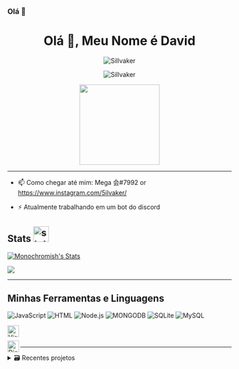 ### Olá 👋

<!--
**Sillvaker/Sillvaker** is a ✨ _special_ ✨ repository because its `README.md` (this file) appears on your GitHub profile.

Here are some ideas to get you started:

- 🔭 I’m currently working on ...
- 🌱 I’m currently learning ...
- 👯 I’m looking to collaborate on ...
- 🤔 I’m looking for help with ...
- 💬 Ask me about ...
- 📫 How to reach me: ...
- 😄 Pronouns: ...
- ⚡ Fun fact: ...
-->
<h1 align="center">Olá 👋, Meu Nome é David</h1>

<p align="center"> <img src="https://komarev.com/ghpvc/?username=Sillvaker&label=Profile%20views&color=0e75b6&style=flat" alt="Sillvaker" /> </p>
<p align="center"> <img src="https://discord.c99.nl/widget/theme-1/756029510104907886.png" alt="Sillvaker" /> </p>
<p align="center"> <img height="180em" src="https://github-readme-streak-stats.herokuapp.com/?user=Sillvaker&theme=dark&hide_border=true"/> </p>

---

- 📫 Como chegar até mim: Mega 会#7992 or https://www.instagram.com/5ilvaker/

- ⚡ Atualmente trabalhando em um bot do discord

## Stats <img src= "https://cdn.discordapp.com/emojis/575371695746187314.png" alt='stats' width="35px">

[![Monochromish's Stats](https://github-readme-stats.vercel.app/api?username=Sillvaker&show_icons=true&theme=tokyonight)](https://github.com/Sillvaker/github-readme-stats)

<img align="center" src="https://github-readme-stats.vercel.app/api/top-langs/?username=Sillvaker&theme=dracula" />

---

## Minhas Ferramentas e Linguagens 

![JavaScript](https://img.shields.io/badge/JavaScript-323330?style=for-the-badge&logo=javascript&logoColor=F7DF1E)
![HTML](https://img.shields.io/badge/HTML-239120?style=for-the-badge&logo=html5&logoColor=white)
![Node.js](https://img.shields.io/badge/Node.js-43853D?style=for-the-badge&logo=node.js&logoColor=white)
![MONGODB](https://img.shields.io/badge/MongoDB-4EA94B?style=for-the-badge&logo=mongodb&logoColor=white)
![SQLite](https://img.shields.io/badge/SQLite-07405E?style=for-the-badge&logo=sqlite&logoColor=white)
![MySQL](https://img.shields.io/badge/MySQL-00000F?style=for-the-badge&logo=mysql&logoColor=white)
<div>
<img align="left" alt="Visual Studio Code Insider" width="26px" src="https://upload.wikimedia.org/wikipedia/commons/thumb/4/4b/Visual_Studio_Code_Insiders_1.36_icon.svg/1200px-Visual_Studio_Code_Insiders_1.36_icon.svg.png" /><br />
<br /> <img align="left" alt="Discord.js" width="26px" src="https://cdn.discordapp.com/emojis/851461195554619442.png?v=1.png" />
  
  ---

<details>
  <summary>🗃 Recentes projetos</summary>
  
<!--START_SECTION:activity-->
1.⛩ Avatar (https://discord.gg/jbShNj87ZG)

</details>
